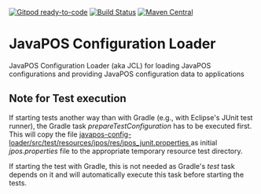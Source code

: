 [![Gitpod ready-to-code](https://img.shields.io/badge/Gitpod-ready--to--code-blue?logo=gitpod)](https://gitpod.io/#https://github.com/JavaPOSWorkingGroup/javapos-config-loader)
[![Build Status](https://github.com/JavaPOSWorkingGroup/javapos-config-loader/workflows/Build/badge.svg)](https://github.com/JavaPOSWorkingGroup/javapos-config-loader/actions)
[![Maven Central](https://maven-badges.herokuapp.com/maven-central/org.javapos/javapos-config-loader/badge.svg)](https://maven-badges.herokuapp.com/maven-central/org.javapos/javapos-config-loader/)

JavaPOS Configuration Loader 
============================

JavaPOS Configuration Loader (aka JCL) for loading JavaPOS configurations and providing JavaPOS configuration data to applications

## Note for Test execution

If starting tests another way than with Gradle (e.g., with Eclipse's JUnit test runner), the Gradle task *prepareTestConfiguration* has 
to be executed first. This will copy the file [ javapos-config-loader/src/test/resources/jpos/res/jpos_junit.properties ](src/test/resources/jpos/res/jpos_junit.properties)
as initial *jpos.properties* file to the appropriate temporary resource test directory.

If starting the test with Gradle, this is not needed as Gradle's *test* task depends on it and will automatically execute this task before 
starting the tests.
